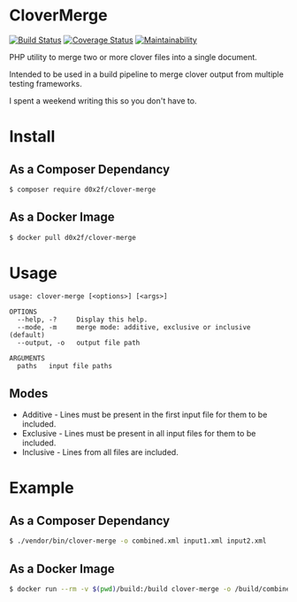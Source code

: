 # CloverMerge

[![Build Status](https://travis-ci.org/d0x2f/CloverMerge.svg?branch=master)](https://travis-ci.org/d0x2f/CloverMerge)
[![Coverage Status](https://coveralls.io/repos/github/d0x2f/CloverMerge/badge.svg?branch=master)](https://coveralls.io/github/d0x2f/CloverMerge?branch=master)
[![Maintainability](https://api.codeclimate.com/v1/badges/7ff86933961de446d594/maintainability)](https://codeclimate.com/github/d0x2f/CloverMerge/maintainability)

PHP utility to merge two or more clover files into a single document.

Intended to be used in a build pipeline to merge clover output from multiple testing frameworks.

I spent a weekend writing this so you don't have to.

# Install

## As a Composer Dependancy

```bash
$ composer require d0x2f/clover-merge
```

## As a Docker Image

```bash
$ docker pull d0x2f/clover-merge
```

# Usage

```
usage: clover-merge [<options>] [<args>]

OPTIONS
  --help, -?     Display this help.
  --mode, -m     merge mode: additive, exclusive or inclusive (default)
  --output, -o   output file path

ARGUMENTS
  paths   input file paths
```

## Modes

* Additive - Lines must be present in the first input file for them to be included.
* Exclusive - Lines must be present in all input files for them to be included.
* Inclusive - Lines from all files are included.

# Example

## As a Composer Dependancy

```bash
$ ./vendor/bin/clover-merge -o combined.xml input1.xml input2.xml
```

## As a Docker Image

```bash
$ docker run --rm -v $(pwd)/build:/build clover-merge -o /build/combined.xml /build/input1.xml /build/input2.xml
```